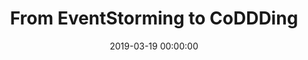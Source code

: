 ---
title: 'From EventStorming to CoDDDing'
description: >
 To really understand what our users need so that we can build the right thing, we want to have a first-hand experience of 'real-life stories' before we model and create our software. To quote Alberto Brandolini "it is not the domain expert's knowledge that goes into production, it is the developer's assumption of that knowledge that goes into production". EventStorming is a visual technique that minimizes assumptions by engaging in collaborative deliberate learning across different disciplines. This helps to solve complex business problems in the most effective way.
 <br />
 <br />
 Although the learning of the domain helps us to understand the domain better, EventStorming can be quite an overwhelming experience. Developers can be left with the question of how to turn a few stickies on a wall into working code.
 <br />
 <br />
 Join us in this talk in which we show the basic principles of EventStorming. We will cover the different forms of EventStorming and in which situation they best can be applied. And, we will show how you can leverage DDD (Domain-Driven Design) patterns in an EventStorming software modeling session that will ultimately result in coding TDD (Test Driven Development) style!
conference: 'Javaland'
location: 'Brühl, Germany'
website: 'https://www.javaland.eu/en/javaland-2019/'
slides: 'https://speakerdeck.com/player/518a66126fdc4fb2a39fac15e0fef2e8'
date: 2019-03-19 00:00:00
featured_image: 'https://speakerd.s3.amazonaws.com/presentations/518a66126fdc4fb2a39fac15e0fef2e8/slide_0.jpg?12126474'
---